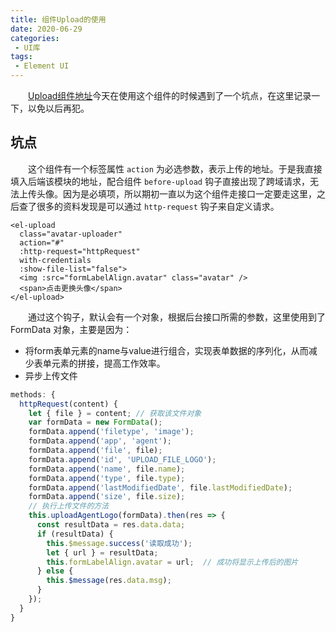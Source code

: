 ```yaml
---
title: 组件Upload的使用
date: 2020-06-29
categories:
 - UI库
tags:
 - Element UI
---
```


&emsp;&emsp;[Upload组件地址](https://element.faas.ele.me/#/zh-CN/component/upload)今天在使用这个组件的时候遇到了一个坑点，在这里记录一下，以免以后再犯。

## 坑点
&emsp;&emsp;这个组件有一个标签属性 `action` 为必选参数，表示上传的地址。于是我直接填入后端该模块的地址，配合组件 `before-upload` 钩子直接出现了跨域请求，无法上传头像。因为是必填项，所以期初一直以为这个组件走接口一定要走这里，之后查了很多的资料发现是可以通过 `http-request` 钩子来自定义请求。

``` html{4}
<el-upload 
  class="avatar-uploader"
  action="#"
  :http-request="httpRequest"
  with-credentials
  :show-file-list="false">
  <img :src="formLabelAlign.avatar" class="avatar" />
  <span>点击更换头像</span>
</el-upload>
```

&emsp;&emsp;通过这个钩子，默认会有一个对象，根据后台接口所需的参数，这里使用到了 FormData 对象，主要是因为：
- 将form表单元素的name与value进行组合，实现表单数据的序列化，从而减少表单元素的拼接，提高工作效率。
- 异步上传文件


``` js
methods: {
  httpRequest(content) {
    let { file } = content; // 获取该文件对象
    var formData = new FormData();
    formData.append('filetype', 'image');
    formData.append('app', 'agent');
    formData.append('file', file);
    formData.append('id', 'UPLOAD_FILE_LOGO');
    formData.append('name', file.name);
    formData.append('type', file.type);
    formData.append('lastModifiedDate', file.lastModifiedDate);
    formData.append('size', file.size);
    // 执行上传文件的方法
    this.uploadAgentLogo(formData).then(res => {
      const resultData = res.data.data;
      if (resultData) {
        this.$message.success('读取成功');
        let { url } = resultData;
        this.formLabelAlign.avatar = url;  // 成功将显示上传后的图片
      } else {
        this.$message(res.data.msg);
      }
    });
  }
}
```



